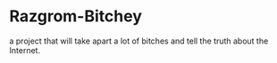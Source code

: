 # Razgrom-Bitchey
a project that will take apart a lot of bitches and tell the truth about the Internet. 
